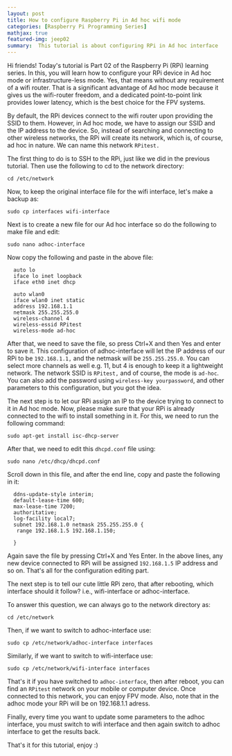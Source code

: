```yaml
---
layout: post
title: How to configure Raspberry Pi in Ad hoc wifi mode
categories: [Raspberry Pi Programming Series]
mathjax: true
featured-img: jeep02
summary:  This tutorial is about configuring RPi in Ad hoc interface
---
```


Hi friends! Today's tutorial is Part 02 of the Raspberry Pi (RPi) learning series. In this, you will learn how to configure your RPi device in Ad hoc mode or infrastructure-less mode. Yes, that means without any requirement of a wifi router.  That is a significant advantage of Ad hoc mode because it gives us the wifi-router freedom, and a dedicated point-to-point link provides lower latency, which is the best choice for the FPV systems.

By default, the RPi devices connect to the wifi router upon providing the SSID to them. However, in Ad hoc mode, we have to assign our SSID and the IP address to the device. So, instead of searching and connecting to other wireless networks, the RPi will create its network, which is, of course, ad hoc in nature. We can name this network `RPitest.`

The first thing to do is to SSH to the RPi, just like we did in the previous tutorial. Then use the following to cd to the network directory:

```
cd /etc/network
```
Now, to keep the original interface file for the wifi interface, let's make a backup as:
```
sudo cp interfaces wifi-interface
```
Next is to create a new file for our Ad hoc interface so do the following to make file and edit:

```
sudo nano adhoc-interface
```
Now copy the following and paste in the above file:
```
  auto lo
  iface lo inet loopback
  iface eth0 inet dhcp

  auto wlan0
  iface wlan0 inet static
  address 192.168.1.1
  netmask 255.255.255.0
  wireless-channel 4
  wireless-essid RPitest
  wireless-mode ad-hoc
```
After that, we need to save the file, so press Ctrl+X and then Yes and enter to save it. This configuration of adhoc-interface will let the IP address of our RPi to be `192.168.1.1,` and the netmask will be `255.255.255.0`. You can select more channels as well e.g. 11, but 4 is enough to keep it a lightweight network. The network SSID is `RPitest,` and of course, the mode is `ad-hoc`. You can also add the password using `wireless-key yourpassword`,  and other parameters to this configuration, but you got the idea.

The next step is to let our RPi assign an IP to the device trying to connect to it in Ad hoc mode. Now, please make sure that your RPi is already connected to the wifi to install something in it. For this, we need to run the following command:
```
sudo apt-get install isc-dhcp-server
```
After that, we need to edit this `dhcpd.conf` file using:
```
sudo nano /etc/dhcp/dhcpd.conf
```
Scroll down in this file, and after the end line, copy and paste the following in it:

```
  ddns-update-style interim;
  default-lease-time 600;
  max-lease-time 7200;
  authoritative;
  log-facility local7;
  subnet 192.168.1.0 netmask 255.255.255.0 {
   range 192.168.1.5 192.168.1.150;

  }
```
Again save the file by pressing Ctrl+X and Yes Enter. In the above lines, any new device connected to RPi will be assigned `192.168.1.5` IP address and so on. That's all for the configuration editing part.

The next step is to tell our cute little RPi zero, that after rebooting, which interface should it follow? i.e., wifi-interface or adhoc-interface.

To answer this question, we can always go to the network directory as:
```
cd /etc/network
```
Then, if we want to switch to adhoc-interface use:

```
sudo cp /etc/network/adhoc-interface interfaces
```
Similarly, if we want to switch to wifi-interface use:

```
sudo cp /etc/network/wifi-interface interfaces
```

That's it if you have switched to `adhoc-interface`, then after reboot, you can find an `RPitest` network on your mobile or computer device. Once connected to this network, you can enjoy FPV mode. Also, note that in the adhoc mode your RPi will be on 192.168.1.1 adress. 

Finally, every time you want to update some parameters to the adhoc interface, you must switch to wifi interface and then again switch to adhoc interface to get the results back. 

That's it for this tutorial, enjoy :)
